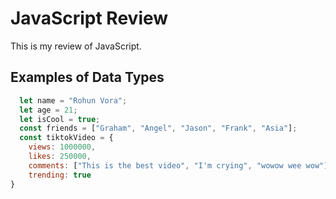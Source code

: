 # JavaScript Review
This is my review of JavaScript.

## Examples of Data Types
```javascript
  let name = "Rohun Vora";
  let age = 21;
  let isCool = true;
  const friends = ["Graham", "Angel", "Jason", "Frank", "Asia"];
  const tiktokVideo = {
    views: 1000000,
    likes: 250000,
    comments: ["This is the best video", "I'm crying", "wowow wee wow"],
    trending: true
}
